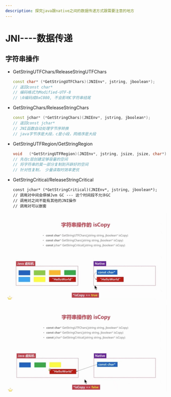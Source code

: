 ```yaml
---
description: 探究java跟native之间的数据传递方式跟需要注意的地方
---
```


# JNI----数据传递

## 字符串操作

* GetStringUTFChars/ReleaseStringUTFChars

  ```cpp
  const char* (*GetStringUTFChars)(JNIEnv*, jstring, jboolean*);
  // 返回const char*
  // 编码格式为Modified-UTF-8
  // \0编码成0xC080, 不会影响C字符串结尾
  ```

* GetStringChars/ReleaseStringChars

  ```cpp
  const jchar* (*GetStringChars)(JNIEnv*, jstring, jboolean*);
  // 返回const jchar*
  // JNI函数自动处理字节序转换
  // java字节序是大段，c是小段，网络序是大段
  ```

* GetStringUTFRegion/GetStringRegion

  ```cpp
  void   (*GetStringUTFRegion)(JNIEnv*, jstring, jsize, jsize, char*);
  // 先在c层创建足够容量的空间
  // 将字符串的莫一部分复制到开辟好的空间
  // 针对性复制， 少量读取时效率更优
  ```

* GetStringCritical/ReleaseStringCritical

  ```text
  const jchar* (*GetStringCritical)(JNIEnv*, jstring, jboolean*);
  // 调用对中间会停掉Jvm GC --- 这个时间段不允许GC
  // 调用对之间不能有其他的JNI操作
  // 调用对可以嵌套
  ```

![jni\_copy\_true](../../.gitbook/assets/jni_copy_false.jpg)

![jni\_copy\_false](../../.gitbook/assets/jni_copy_true.jpg)



